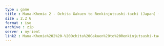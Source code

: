 ```yaml
---
type : game
title : Mana-Khemia 2 - Ochita Gakuen to Renkinjutsushi-tachi (Japan) (Gust Best Price)
size : 2.2 G
format : iso
archive : zip
server : myrient
link2 : Mana-Khemia%202%20-%20Ochita%20Gakuen%20to%20Renkinjutsushi-tachi%20%28Japan%29%20%28Gust%20Best%20Price%29
---
```

